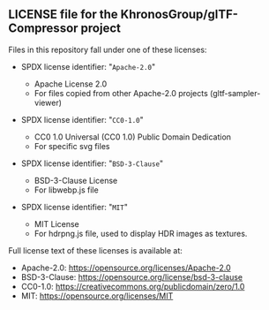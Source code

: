 ## LICENSE file for the KhronosGroup/glTF-Compressor project

Files in this repository fall under one of these licenses:

  * SPDX license identifier: "`Apache-2.0`"
    * Apache License 2.0
    * For files copied from other Apache-2.0 projects (gltf-sampler-viewer)

  * SPDX license identifier: "`CC0-1.0`"
    * CC0 1.0 Universal (CC0 1.0) Public Domain Dedication
    * For specific svg files

  * SPDX license identifier: "`BSD-3-Clause`"
    * BSD-3-Clause License
    * For libwebp.js file

  * SPDX license identifier: "`MIT`"
    * MIT License
    * For hdrpng.js file, used to display HDR images as textures.

Full license text of these licenses is available at:

  * Apache-2.0: https://opensource.org/licenses/Apache-2.0
  * BSD-3-Clause: https://opensource.org/license/bsd-3-clause
  * CC0-1.0: https://creativecommons.org/publicdomain/zero/1.0
  * MIT: https://opensource.org/licenses/MIT